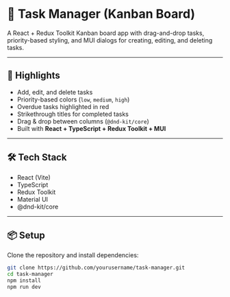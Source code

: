# 📝 Task Manager (Kanban Board)

A React + Redux Toolkit Kanban board app with drag-and-drop tasks, priority-based styling, and MUI dialogs for creating, editing, and deleting tasks.  

---

## 🚀 Highlights
- Add, edit, and delete tasks  
- Priority-based colors (`low`, `medium`, `high`)  
- Overdue tasks highlighted in red  
- Strikethrough titles for completed tasks  
- Drag & drop between columns (`@dnd-kit/core`)  
- Built with **React + TypeScript + Redux Toolkit + MUI**  

---

## 🛠️ Tech Stack
- React (Vite)  
- TypeScript  
- Redux Toolkit  
- Material UI  
- @dnd-kit/core 

---

## 📦 Setup
Clone the repository and install dependencies:

```bash
git clone https://github.com/yourusername/task-manager.git
cd task-manager
npm install
npm run dev
